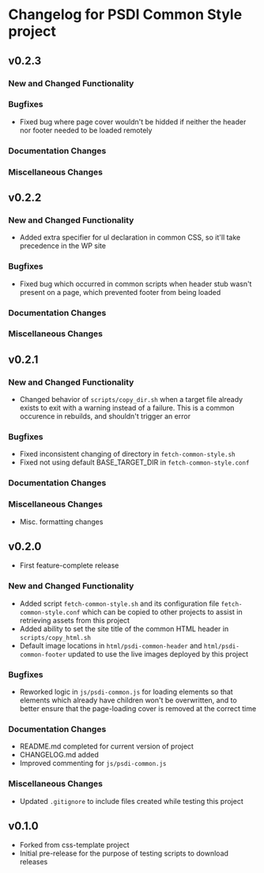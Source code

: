 # Changelog for PSDI Common Style project

## v0.2.3

### New and Changed Functionality

### Bugfixes

* Fixed bug where page cover wouldn't be hidded if neither the header nor footer needed to be loaded remotely

### Documentation Changes

### Miscellaneous Changes

## v0.2.2

### New and Changed Functionality

* Added extra specifier for ul declaration in common CSS, so it'll take precedence in the WP site

### Bugfixes

* Fixed bug which occurred in common scripts when header stub wasn't present on a page, which prevented footer from being loaded

### Documentation Changes

### Miscellaneous Changes

## v0.2.1

### New and Changed Functionality

* Changed behavior of `scripts/copy_dir.sh` when a target file already exists to exit with a warning instead of a failure. This is a common occurence in rebuilds, and shouldn't trigger an error

### Bugfixes

* Fixed inconsistent changing of directory in `fetch-common-style.sh`
* Fixed not using default BASE_TARGET_DIR in `fetch-common-style.conf`

### Documentation Changes

### Miscellaneous Changes

* Misc. formatting changes

## v0.2.0

* First feature-complete release

### New and Changed Functionality

* Added script `fetch-common-style.sh` and its configuration file `fetch-common-style.conf` which can be copied to other projects to assist in retrieving assets from this project
* Added ability to set the site title of the common HTML header in `scripts/copy_html.sh`
* Default image locations in `html/psdi-common-header` and `html/psdi-common-footer` updated to use the live images deployed by this project

### Bugfixes

* Reworked logic in `js/psdi-common.js` for loading elements so that elements which already have children won't be overwritten, and to better ensure that the page-loading cover is removed at the correct time

### Documentation Changes

* README.md completed for current version of project
* CHANGELOG.md added
* Improved commenting for `js/psdi-common.js`

### Miscellaneous Changes

* Updated `.gitignore` to include files created while testing this project

## v0.1.0

* Forked from css-template project
* Initial pre-release for the purpose of testing scripts to download releases